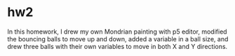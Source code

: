# hw2
In this homework, I drew my own Mondrian painting with p5 editor, modified the bouncing balls to move up and down, added a variable in a ball size, and drew three balls with their own variables to move in both X and Y directions.
